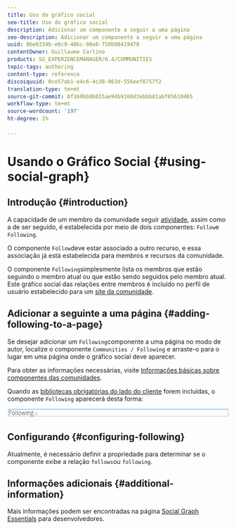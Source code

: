 ```yaml
---
title: Uso do gráfico social
seo-title: Uso do gráfico social
description: Adicionar um componente a seguir a uma página
seo-description: Adicionar um componente a seguir a uma página
uuid: 8be6334b-e6c9-40bc-90a8-750b98419470
contentOwner: Guillaume Carlino
products: SG_EXPERIENCEMANAGER/6.4/COMMUNITIES
topic-tags: authoring
content-type: reference
discoiquuid: 0ce57ab1-e4c6-4c38-963d-556eef8757f2
translation-type: tm+mt
source-git-commit: 8f169bb9b015ae94b9160d3ebbbd1abf85610465
workflow-type: tm+mt
source-wordcount: '197'
ht-degree: 1%

---
```



# Usando o Gráfico Social {#using-social-graph}

## Introdução {#introduction}

A capacidade de um membro da comunidade seguir [atividade](activities.md), assim como a de ser seguido, é estabelecida por meio de dois componentes: `Follow`e `Following`.

O componente `Follow`deve estar associado a outro recurso, e essa associação já está estabelecida para membros e recursos da comunidade.

O componente `Following`simplesmente lista os membros que estão seguindo o membro atual ou que estão sendo seguidos pelo membro atual. Este gráfico social das relações entre membros é incluído no perfil de usuário estabelecido para um [site da comunidade](overview.md#communitiessites).

## Adicionar a seguinte a uma página {#adding-following-to-a-page}

Se desejar adicionar um `Following`componente a uma página no modo de autor, localize o componente `Communities / Following` e arraste-o para o lugar em uma página onde o gráfico social deve aparecer.

Para obter as informações necessárias, visite [Informações básicas sobre componentes das comunidades](basics.md).

Quando as [bibliotecas obrigatórias do lado do cliente](essentials-socialgraph.md#essentials-for-client-side) forem incluídas, o componente `Following` aparecerá desta forma:

![chlimage_1-447](assets/chlimage_1-447.png)

## Configurando {#configuring-following}

Atualmente, é necessário definir a propriedade para determinar se o componente exibe a relação `follows`ou `following`.

## Informações adicionais {#additional-information}

Mais informações podem ser encontradas na página [Social Graph Essentials](essentials-socialgraph.md) para desenvolvedores.
